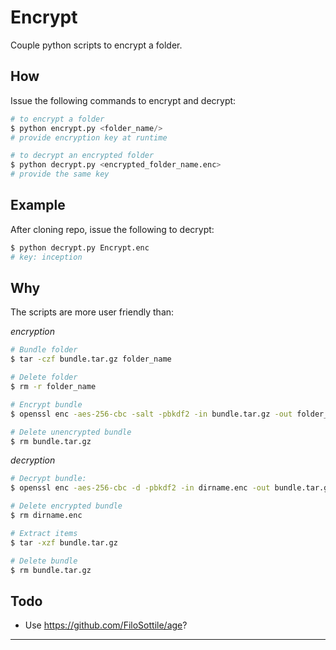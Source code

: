 # Encrypt

Couple python scripts to encrypt a folder.

## How

Issue the following commands to encrypt and decrypt:

```python
# to encrypt a folder
$ python encrypt.py <folder_name/>
# provide encryption key at runtime

# to decrypt an encrypted folder
$ python decrypt.py <encrypted_folder_name.enc>
# provide the same key
```

## Example

After cloning repo, issue the following to decrypt:

```python
$ python decrypt.py Encrypt.enc
# key: inception
```

## Why

The scripts are more user friendly than:

_encryption_

```bash
# Bundle folder
$ tar -czf bundle.tar.gz folder_name

# Delete folder
$ rm -r folder_name

# Encrypt bundle
$ openssl enc -aes-256-cbc -salt -pbkdf2 -in bundle.tar.gz -out folder_name.enc

# Delete unencrypted bundle
$ rm bundle.tar.gz
```

_decryption_
```bash
# Decrypt bundle:
$ openssl enc -aes-256-cbc -d -pbkdf2 -in dirname.enc -out bundle.tar.gz

# Delete encrypted bundle
$ rm dirname.enc

# Extract items
$ tar -xzf bundle.tar.gz

# Delete bundle
$ rm bundle.tar.gz
```

## Todo

- Use https://github.com/FiloSottile/age?

---
